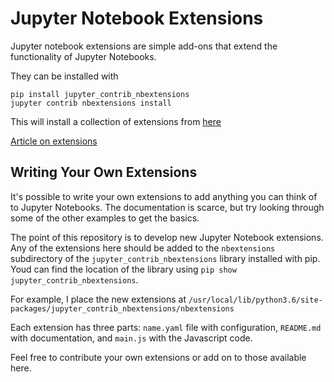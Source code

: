 # Jupyter Notebook Extensions

Jupyter notebook extensions are simple add-ons that extend the functionality of Jupyter Notebooks.

They can be installed with

```
pip install jupyter_contrib_nbextensions
jupyter contrib nbextensions install
```

This will install a collection of extensions from [here](https://github.com/ipython-contrib/jupyter_contrib_nbextensions)

[Article on extensions](https://towardsdatascience.com/jupyter-notebook-extensions-517fa69d2231)

## Writing Your Own Extensions

It's possible to write your own extensions to add anything you can think of to Jupyter Notebooks.
The documentation is scarce, but try looking through some of the other examples to get the basics.

The point of this repository is to develop new Jupyter Notebook extensions. Any of the extensions here
should be added to the `nbextensions` subdirectory of the  `jupyter_contrib_nbextensions` library installed
with pip. Youd can find the location of the library using `pip show jupyter_contrib_nbextensions`. 

For example, I place the new extensions at `/usr/local/lib/python3.6/site-packages/jupyter_contrib_nbextensions/nbextensions`

Each extension has three parts: `name.yaml` file with configuration, `README.md` with documentation,
and `main.js` with the Javascript code. 

Feel free to contribute your own extensions or add on to those available here. 
